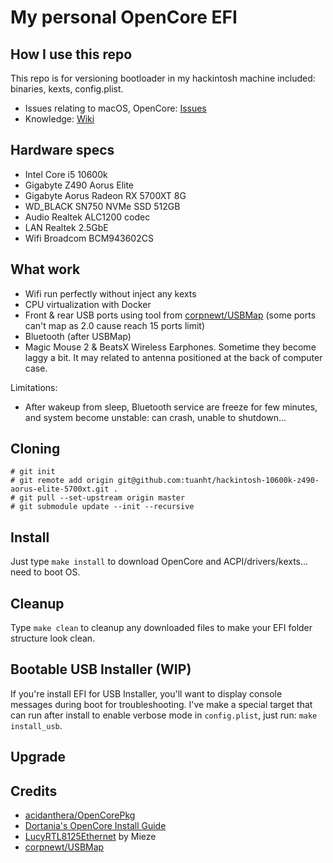 # My personal OpenCore EFI

## How I use this repo

This repo is for versioning bootloader in my hackintosh machine included: binaries, kexts, config.plist.

- Issues relating to macOS, OpenCore: [Issues](https://github.com/tuanht/hackintosh-10600k-z490-aorus-elite-5700xt/issues)
- Knowledge: [Wiki](https://github.com/tuanht/hackintosh-10600k-z490-aorus-elite-5700xt/wiki)

## Hardware specs

- Intel Core i5 10600k
- Gigabyte Z490 Aorus Elite
- Gigabyte Aorus Radeon RX 5700XT 8G
- WD_BLACK SN750 NVMe SSD 512GB
- Audio Realtek ALC1200 codec
- LAN Realtek 2.5GbE
- Wifi Broadcom BCM943602CS

## What work

- Wifi run perfectly without inject any kexts
- CPU virtualization with Docker
- Front & rear USB ports using tool from [corpnewt/USBMap](https://github.com/corpnewt/USBMap) (some ports can't map as 2.0 cause reach 15 ports limit)
- Bluetooth (after USBMap)
- Magic Mouse 2 & BeatsX Wireless Earphones. Sometime they become laggy a bit. It may related to antenna positioned at the back of computer case.

Limitations:
- After wakeup from sleep, Bluetooth service are freeze for few minutes, and system become unstable: can crash, unable to shutdown...

## Cloning

```shell
# git init
# git remote add origin git@github.com:tuanht/hackintosh-10600k-z490-aorus-elite-5700xt.git .
# git pull --set-upstream origin master
# git submodule update --init --recursive
```

## Install

Just type `make install` to download OpenCore and ACPI/drivers/kexts... need to boot OS.

## Cleanup

Type `make clean` to cleanup any downloaded files to make your EFI folder structure look clean.

## Bootable USB Installer (WIP)

If you're install EFI for USB Installer, you'll want to display console messages during boot for troubleshooting. I've make a special target that can run after install to enable verbose mode in `config.plist`, just run: `make install_usb`.

## Upgrade

## Credits

- [acidanthera/OpenCorePkg](https://github.com/acidanthera/OpenCorePkg)
- [Dortania's OpenCore Install Guide](https://dortania-github-io.thrrip.space/OpenCore-Install-Guide/)
- [LucyRTL8125Ethernet](https://www.insanelymac.com/forum/files/file/1004-lucyrtl8125ethernet/) by Mieze
- [corpnewt/USBMap](https://github.com/corpnewt/USBMap)
